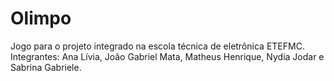 # Olimpo
Jogo para o projeto integrado na escola técnica de eletrônica ETEFMC.
Integrantes: Ana Lívia, João Gabriel Mata, Matheus Henrique, Nydia Jodar e Sabrina Gabriele. 
